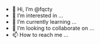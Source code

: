 - 👋 Hi, I’m @fqcty
- 👀 I’m interested in ...
- 🌱 I’m currently learning ...
- 💞️ I’m looking to collaborate on ...
- 📫 How to reach me ...

<!---
fqcty/fqcty is a ✨ special ✨ repository because its `README.md` (this file) appears on your GitHub profile.
You can click the Preview link to take a look at your changes.
--->
